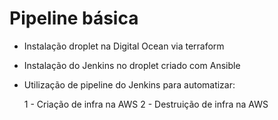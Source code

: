 # Pipeline básica

- Instalação droplet na Digital Ocean via terraform
- Instalação do Jenkins no droplet criado com Ansible
- Utilização de pipeline do Jenkins para automatizar:

  1 - Criação de infra na AWS
  2 - Destruição de infra na AWS

